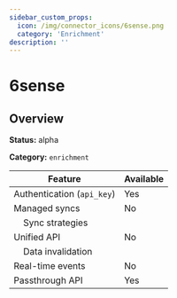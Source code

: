 ```yaml
---
sidebar_custom_props:
  icon: /img/connector_icons/6sense.png
  category: 'Enrichment'
description: ''
---
```


# 6sense

## Overview

**Status:** alpha

**Category:** `enrichment`

| Feature                              | Available |
| ------------------------------------ | --------- |
| Authentication (`api_key`)           | Yes       |
| Managed syncs                        | No        |
| &nbsp;&nbsp;&nbsp; Sync strategies   |           |
| Unified API                          | No        |
| &nbsp;&nbsp;&nbsp; Data invalidation |           |
| Real-time events                     | No        |
| Passthrough API                      | Yes       |
